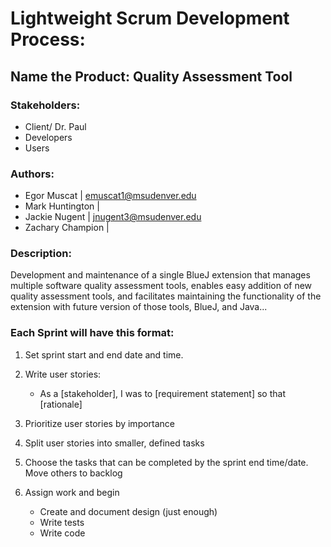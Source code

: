 # Lightweight Scrum Development Process: 

## Name the Product: Quality Assessment Tool 

### Stakeholders: 
* Client/ Dr. Paul
* Developers
* Users

### Authors:
* Egor Muscat | emuscat1@msudenver.edu
* Mark Huntington |
* Jackie Nugent | jnugent3@msudenver.edu
* Zachary Champion | 

### Description: 

Development and maintenance of a single BlueJ extension that manages multiple software quality assessment tools, enables easy addition of new quality assessment tools, and facilitates maintaining the functionality of the extension with future version of those tools, BlueJ, and Java...


### Each Sprint will have this format:

1.	Set sprint start and end date and time. 
2.	Write user stories:
    * As a [stakeholder], I was to [requirement statement] so that [rationale]

3.	Prioritize user stories by importance 
4.	Split user stories into smaller, defined tasks
5.	Choose the tasks that can be completed by the sprint end time/date.  Move others to backlog
6.	Assign work and begin 
    * Create and document design (just enough) 
    * Write tests 
    * Write code 

